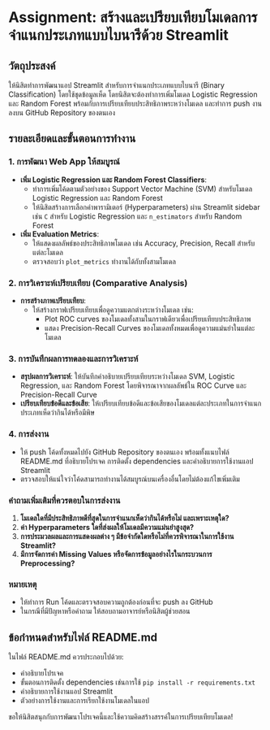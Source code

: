 # Assignment: สร้างและเปรียบเทียบโมเดลการจำแนกประเภทแบบไบนารีด้วย Streamlit

## วัตถุประสงค์

ให้นิสิตทำการพัฒนาแอป Streamlit สำหรับการจำแนกประเภทแบบไบนารี (Binary Classification) โดยใช้ชุดข้อมูลเห็ด โดยนิสิตจะต้องทำการเพิ่มโมเดล Logistic Regression และ Random Forest พร้อมกับการเปรียบเทียบประสิทธิภาพระหว่างโมเดล และทำการ push งานลงบน GitHub Repository ของตนเอง

## รายละเอียดและขั้นตอนการทำงาน

### 1. การพัฒนา Web App ให้สมบูรณ์

- **เพิ่ม Logistic Regression และ Random Forest Classifiers**:
  - ทำการเพิ่มโค้ดตามตัวอย่างของ Support Vector Machine (SVM) สำหรับโมเดล Logistic Regression และ Random Forest
  - ให้นิสิตสร้างการเลือกค่าพารามิเตอร์ (Hyperparameters) ผ่าน Streamlit sidebar เช่น `C` สำหรับ Logistic Regression และ `n_estimators` สำหรับ Random Forest
- **เพิ่ม Evaluation Metrics**:
  - ให้แสดงผลลัพธ์ของประสิทธิภาพโมเดล เช่น Accuracy, Precision, Recall สำหรับแต่ละโมเดล
  - ตรวจสอบว่า `plot_metrics` ทำงานได้กับทั้งสามโมเดล

### 2. การวิเคราะห์เปรียบเทียบ (Comparative Analysis)

- **การสร้างภาพเปรียบเทียบ**:
  - ให้สร้างกราฟเปรียบเทียบเพื่อดูความแตกต่างระหว่างโมเดล เช่น:
    - Plot ROC curves ของโมเดลทั้งสามในกราฟเดียวเพื่อเปรียบเทียบประสิทธิภาพ
    - แสดง Precision-Recall Curves ของโมเดลทั้งหมดเพื่อดูความแม่นยำในแต่ละโมเดล

### 3. การบันทึกผลการทดลองและการวิเคราะห์

- **สรุปผลการวิเคราะห์**: ให้บันทึกคำอธิบายเปรียบเทียบระหว่างโมเดล SVM, Logistic Regression, และ Random Forest โดยพิจารณาจากผลลัพธ์ใน ROC Curve และ Precision-Recall Curve
- **เปรียบเทียบข้อดีและข้อเสีย**: ให้เปรียบเทียบข้อดีและข้อเสียของโมเดลแต่ละประเภทในการจำแนกประเภทเห็ดว่ากินได้หรือมีพิษ

### 4. การส่งงาน

- ให้ push โค้ดทั้งหมดไปยัง GitHub Repository ของตนเอง พร้อมทั้งแนบไฟล์ README.md ที่อธิบายโปรเจค การติดตั้ง dependencies และคำอธิบายการใช้งานแอป Streamlit
- ตรวจสอบให้แน่ใจว่าโค้ดสามารถทำงานได้สมบูรณ์บนเครื่องอื่นโดยไม่ต้องแก้ไขเพิ่มเติม

### คำถามเพิ่มเติมที่ควรตอบในการส่งงาน

1. **โมเดลใดที่มีประสิทธิภาพดีที่สุดในการจำแนกเห็ดว่ากินได้หรือไม่ และเพราะเหตุใด?**
2. **ค่า Hyperparameters ใดที่ส่งผลให้โมเดลมีความแม่นยำสูงสุด?**
3. **การประมวลผลและการแสดงผลต่าง ๆ มีข้อจำกัดใดหรือไม่ที่ควรพิจารณาในการใช้งาน Streamlit?**
4. **มีการจัดการค่า Missing Values หรือจัดการข้อมูลอย่างไรในกระบวนการ Preprocessing?**

### หมายเหตุ

- ให้ทำการ Run โค้ดและตรวจสอบความถูกต้องก่อนที่จะ push ลง GitHub
- ในกรณีที่มีปัญหาหรือคำถาม ให้สอบถามอาจารย์หรือนิสิตผู้ช่วยสอน

## ข้อกำหนดสำหรับไฟล์ README.md

ในไฟล์ README.md ควรประกอบไปด้วย:

- คำอธิบายโปรเจค
- ขั้นตอนการติดตั้ง dependencies เช่นการใช้ `pip install -r requirements.txt`
- คำอธิบายการใช้งานแอป Streamlit
- ตัวอย่างการใช้งานและการเรียกใช้งานโมเดลในแอป

ขอให้นิสิตสนุกกับการพัฒนาโปรเจคนี้และใช้ความคิดสร้างสรรค์ในการเปรียบเทียบโมเดล!
